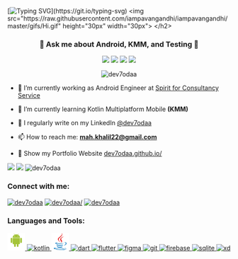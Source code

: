 [![Typing SVG](https://readme-typing-svg.herokuapp.com?font=Cairo&color=9ED6F8&size=30&lines=Hey!+There;I'm+Mahmoud+Ibrahim...;I'm+Android+Software+Engineer...)](https://git.io/typing-svg)
 <img src="https://raw.githubusercontent.com/iampavangandhi/iampavangandhi/master/gifs/Hi.gif" height="30px" width="30px"> </h2>
<h3 align="center">💬 Ask me about Android, KMM, and Testing 💬</h3>

<p>
<div align="center">
  <img src="https://img.shields.io/badge/Java--%237F52FF.svg?style=for-the-badge&logo=java&logoColor=white">
  <img src="https://img.shields.io/badge/kotlin-%237F52FF.svg?style=for-the-badge&logo=kotlin&logoColor=white">
  <img src="https://img.shields.io/badge/Android-3DDC84?style=for-the-badge&logo=android&logoColor=white">
  <img src="https://img.shields.io/badge/-selenium-%43B02A?style=for-the-badge&logo=selenium&logoColor=white">
  
 
  
 
</div>
</p>
<div align="center">
<img src="https://komarev.com/ghpvc/?username=dev7odaa&label=Profile%20views&color=0e75b6&style=flat" alt="dev7odaa" />

 </div> 
 
- 🔭 I’m currently working as Android Engineer at [Spirit for Consultancy Service](http://spirit-co.com/)

- 🌱 I’m currently learning Kotlin Multiplatform Mobile **(KMM)**

- 📝 I regularly write on my LinkedIn [@dev7odaa](https://www.linkedin.com/in/dev7odaa)

- 📫 How to reach me: **mah.khalil22@gmail.com**

- 📄 Show my Portfolio Website [dev7odaa.github.io/](https://dev7odaa.github.io/)

<p align="left">
  <img width="48%" src="https://github-readme-stats.vercel.app/api?username=dev7odaa&show_icons=true&theme=chartreuse-dark&count_private=true&include_all_commits=true" /> 
  <img width="48%" src="https://github-readme-streak-stats.herokuapp.com/?user=dev7odaa&theme=chartreuse-dark" />
  
  <img  width="48%" src="https://github-readme-stats.vercel.app/api/top-langs?username=dev7odaa&show_icons=true&theme=chartreuse-dark&locale=en&layout=compact" alt="dev7odaa" />
</p> 

<h3 align="left">Connect with me:</h3>
<p align="left">
<a href="https://twitter.com/dev7odaa" target="blank"><img align="center" src="https://raw.githubusercontent.com/rahuldkjain/github-profile-readme-generator/master/src/images/icons/Social/twitter.svg" alt="dev7odaa" height="30" width="40" /></a>
<a href="https://linkedin.com/in/dev7odaa/" target="blank"><img align="center" src="https://raw.githubusercontent.com/rahuldkjain/github-profile-readme-generator/master/src/images/icons/Social/linked-in-alt.svg" alt="dev7odaa/" height="30" width="40" /></a>
<a href="https://www.behance.net/dev7odaa" target="blank"><img align="center" src="https://raw.githubusercontent.com/rahuldkjain/github-profile-readme-generator/master/src/images/icons/Social/behance.svg" alt="dev7odaa" height="30" width="40" /></a>
</p>

<h3 align="left">Languages and Tools:</h3>
<p align="left"> <a href="https://developer.android.com" target="_blank" rel="noreferrer"> <img src="https://raw.githubusercontent.com/devicons/devicon/master/icons/android/android-original-wordmark.svg" alt="android" width="40" height="40"/> </a>
<a href="https://kotlinlang.org" target="_blank" rel="noreferrer"> <img src="https://www.vectorlogo.zone/logos/kotlinlang/kotlinlang-icon.svg" alt="kotlin" width="40" height="40"/> </a>
<a href="https://www.java.com" target="_blank" rel="noreferrer"> <img src="https://raw.githubusercontent.com/devicons/devicon/master/icons/java/java-original.svg" alt="java" width="40" height="40"/> </a> 
 <a href="https://dart.dev" target="_blank" rel="noreferrer"> <img src="https://www.vectorlogo.zone/logos/dartlang/dartlang-icon.svg" alt="dart" width="40" height="40"/> </a> 
<a href="https://flutter.dev" target="_blank" rel="noreferrer"> <img src="https://www.vectorlogo.zone/logos/flutterio/flutterio-icon.svg" alt="flutter" width="40" height="40"/> </a>
<a href="https://www.figma.com/" target="_blank" rel="noreferrer"> <img src="https://www.vectorlogo.zone/logos/figma/figma-icon.svg" alt="figma" width="40" height="40"/> </a> 
 <a href="https://git-scm.com/" target="_blank" rel="noreferrer"> <img src="https://www.vectorlogo.zone/logos/git-scm/git-scm-icon.svg" alt="git" width="40" height="40"/> </a> 
<a href="https://firebase.google.com/" target="_blank" rel="noreferrer"> <img src="https://www.vectorlogo.zone/logos/firebase/firebase-icon.svg" alt="firebase" width="40" height="40"/> </a> 
<a href="https://www.sqlite.org/" target="_blank" rel="noreferrer"> <img src="https://www.vectorlogo.zone/logos/sqlite/sqlite-icon.svg" alt="sqlite" width="40" height="40"/> </a> <a href="https://www.adobe.com/products/xd.html" target="_blank" rel="noreferrer"> <img src="https://cdn.worldvectorlogo.com/logos/adobe-xd.svg" alt="xd" width="40" height="40"/> </a> </p>

